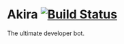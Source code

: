 # Akira [![Build Status](https://travis-ci.com/sanjayyepuri/Akira.svg?token=zep98RfCNx662ESzTsty&branch=master)](https://travis-ci.com/sanjayyepuri/Akira)
The ultimate developer bot.
